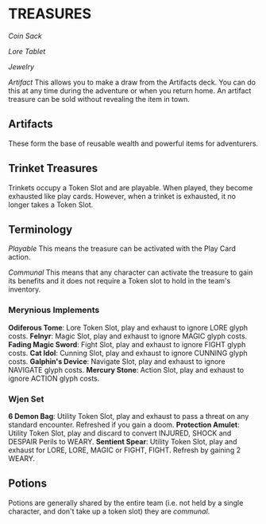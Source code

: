 # TREASURES

*Coin Sack*

*Lore Tablet*

*Jewelry*

*Artifact*
This allows you to make a draw from the Artifacts deck. You can do this at any time during the adventure or when you return home. An artifact treasure can be sold without revealing the item in town.




## Artifacts
These form the base of reusable wealth and powerful items for adventurers.

## Trinket Treasures
Trinkets occupy a Token Slot and are playable. When played, they become exhausted like play cards. However, when a trinket is exhausted, it no longer takes a Token Slot.

## Terminology
*Playable*
This means the treasure can be activated with the Play Card action.

*Communal*
This means that any character can activate the treasure to gain its benefits and it does not require a Token slot to hold in the team's inventory.

### Merynious Implements
**Odiferous Tome**: Lore Token Slot, play and exhaust to ignore LORE glyph costs.
**Felnyr**: 		Magic Slot, play and exhaust to ignore MAGIC glyph costs.
**Fading Magic Sword**:	Fight Slot, play and exhaust to ignore FIGHT glyph costs.
**Cat Idol**:		Cunning Slot, play and exhaust to ignore CUNNING glyph costs.
**Galphin's Device**: Navigate Slot, play and exhaust to ignore NAVIGATE glyph costs.
**Mercury Stone**:	Action Slot, play and exhaust to ignore ACTION glyph costs.

### Wjen Set 
**6 Demon Bag**:	Utility Token Slot, play and exhaust to pass a threat on any standard encounter. Refreshed if you gain a doom.
**Protection Amulet**: Utility Token Slot, play and discard to convert INJURED, SHOCK and DESPAIR Perils to WEARY.
**Sentient Spear**:	Utility Token Slot, play and exhaust for LORE, LORE, MAGIC or FIGHT, FIGHT. Refresh by gaining 2 WEARY.

## Potions
Potions are generally shared by the entire team (i.e. not held by a single character, and don't take up a token slot) they are *communal*.



